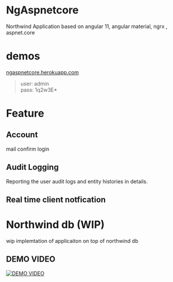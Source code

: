 # NgAspnetcore

Northwind Application based on angular 11, angular material, ngrx , aspnet.core

# demos

[ngaspnetcore.herokuapp.com](https://ngaspnetcore.herokuapp.com/)

> user: admin  
> pass: 1q2w3E*

# Feature

## Account
 mail confirm login 
## Audit Logging
Reporting the user audit logs and entity histories in details.

## Real time client notfication 

# Northwind db (WIP)
wip implemtation of applicaiton on top of northwind db 

## DEMO VIDEO
[![DEMO VIDEO](https://img.youtube.com/vi/kPEFqKevaDU/0.jpg)](https://www.youtube.com/watch?v=kPEFqKevaDU)
